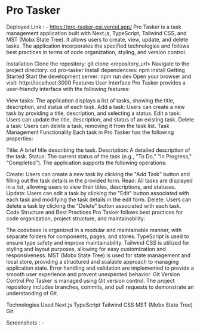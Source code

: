 # Pro Tasker

Deployed Link : - https://pro-tasker-psi.vercel.app/
Pro Tasker is a task management application built with Next.js, TypeScript, Tailwind CSS, and MST (Mobx State Tree). It allows users to create, view, update, and delete tasks. The application incorporates the specified technologies and follows best practices in terms of code organization, styling, and version control.

Installation
Clone the repository: git clone <repository_url>
Navigate to the project directory: cd pro-tasker
Install dependencies: npm install
Getting Started
Start the development server: npm run dev
Open your browser and visit: http://localhost:3000
Features
User Interface
Pro Tasker provides a user-friendly interface with the following features:

View tasks: The application displays a list of tasks, showing the title, description, and status of each task.
Add a task: Users can create a new task by providing a title, description, and selecting a status.
Edit a task: Users can update the title, description, and status of an existing task.
Delete a task: Users can delete a task, removing it from the task list.
Task Management Functionality
Each task in Pro Tasker has the following properties:

Title: A brief title describing the task.
Description: A detailed description of the task.
Status: The current status of the task (e.g., "To Do," "In Progress," "Completed").
The application supports the following operations:

Create: Users can create a new task by clicking the "Add Task" button and filling out the task details in the provided form.
Read: All tasks are displayed in a list, allowing users to view their titles, descriptions, and statuses.
Update: Users can edit a task by clicking the "Edit" button associated with each task and modifying the task details in the edit form.
Delete: Users can delete a task by clicking the "Delete" button associated with each task.
Code Structure and Best Practices
Pro Tasker follows best practices for code organization, project structure, and maintainability:

The codebase is organized in a modular and maintainable manner, with separate folders for components, pages, and stores.
TypeScript is used to ensure type safety and improve maintainability.
Tailwind CSS is utilized for styling and layout purposes, allowing for easy customization and responsiveness.
MST (Mobx State Tree) is used for state management and local store, providing a structured and scalable approach to managing application state.
Error handling and validation are implemented to provide a smooth user experience and prevent unexpected behavior.
Git Version Control
Pro Tasker is managed using Git version control. The project repository includes branches, commits, and pull requests to demonstrate an understanding of Git.


Technologies Used
Next.js
TypeScript
Tailwind CSS
MST (Mobx State Tree)
Git

Screenshots : - 







